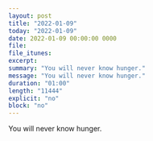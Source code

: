 ```yaml
---
layout: post
title: "2022-01-09"
today: "2022-01-09"
date: 2022-01-09 00:00:00 0000
file:
file_itunes:
excerpt:
summary: "You will never know hunger."
message: "You will never know hunger."
duration: "01:00"
length: "11444"
explicit: "no"
block: "no"
---
```

You will never know hunger.

